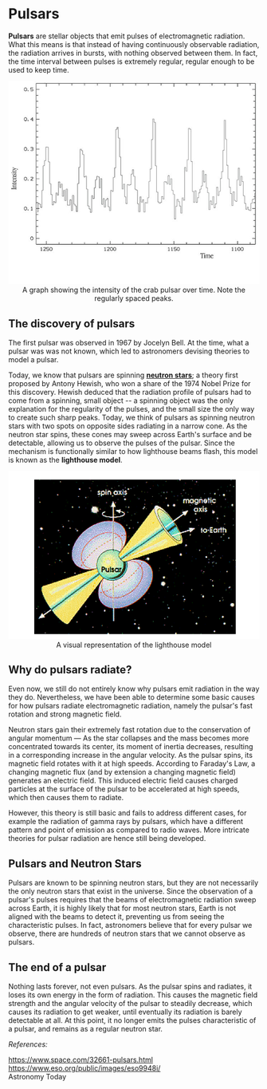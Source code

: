 # Pulsars
**Pulsars** are stellar objects that emit pulses of electromagnetic radiation. What this means is that instead of having continuously observable radiation, the radiation arrives in bursts, with nothing observed between them. In fact, the time interval between pulses is extremely regular, regular enough to be used to keep time. 

<p align="center">
    <img src="../../../assets/others/crab_pulsar_graph.jpg"><br><span>A graph showing the intensity of the crab pulsar over time. Note the regularly spaced peaks.</span>
</p>

## The discovery of pulsars
The first pulsar was observed in 1967 by Jocelyn Bell. At the time, what a pulsar was was not known, which led to astronomers devising theories to model a pulsar. 

Today, we know that pulsars are spinning **[neutron stars](neutron_star.md)**; a theory first proposed by Antony Hewish, who won a share of the 1974 Nobel Prize for this discovery. Hewish deduced that the radiation profile of pulsars had to come from a spinning, small object -- a spinning object was the only explanation for the regularity of the pulses, and the small size the only way to create such sharp peaks. Today, we think of pulsars as spinning neutron stars with two spots on opposite sides radiating in a narrow cone. As the neutron star spins, these cones may sweep across Earth's surface and be detectable, allowing us to observe the pulses of the pulsar. Since the mechanism is functionally similar to how lighthouse beams flash, this model is known as the **lighthouse model**.

<p align="center">
    <img src="../../../assets/others/lighthouse_model.png"><br><span>A visual representation of the lighthouse model</span></img>
</p>

## Why do pulsars radiate?
Even now, we still do not entirely know why pulsars emit radiation in the way they do. Nevertheless, we have been able to determine some basic causes for how pulsars radiate electromagnetic radiation, namely the pulsar's fast rotation and strong magnetic field.

Neutron stars gain their extremely fast rotation due to the conservation of angular momentum — As the star collapses and the mass becomes more concentrated towards its center, its moment of inertia decreases, resulting in a corresponding increase in the angular velocity.  As the pulsar spins, its magnetic field rotates with it at high speeds. According to Faraday's Law, a changing magnetic flux (and by extension a changing magnetic field) generates an electric field. This induced electric field causes charged particles at the surface of the pulsar to be accelerated at high speeds, which then causes them to radiate.

However, this theory is still basic and fails to address different cases, for example the radiation of gamma rays by pulsars, which have a different pattern and point of emission as compared to radio waves. More intricate theories for pulsar radiation are hence still being developed.

## Pulsars and Neutron Stars
Pulsars are known to be spinning neutron stars, but they are not necessarily the only neutron stars that exist in the universe. Since the observation of a pulsar's pulses requires that the beams of electromagnetic radiation sweep across Earth, it is highly likely that for most neutron stars, Earth is not aligned with the beams to detect it, preventing us from seeing the characteristic pulses. In fact, astronomers believe that for every pulsar we observe, there are hundreds of neutron stars that we cannot observe as pulsars.

## The end of a pulsar
Nothing lasts forever, not even pulsars. As the pulsar spins and radiates, it loses its own energy in the form of radiation. This causes the magnetic field strength and the angular velocity of the pulsar to steadily decrease, which causes its radiation to get weaker, until eventually its radiation is barely detectable at all. At this point, it no longer emits the pulses characteristic of a pulsar, and remains as a regular neutron star.


*References:*

https://www.space.com/32661-pulsars.html
https://www.eso.org/public/images/eso9948i/ \
Astronomy Today